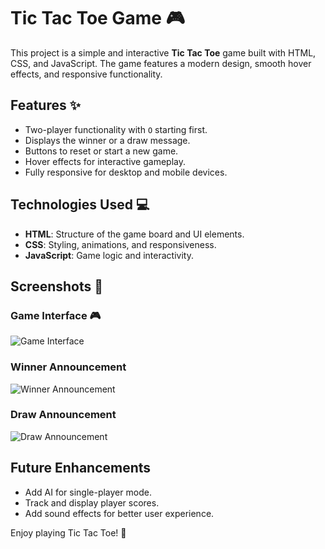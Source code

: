 # Tic Tac Toe Game 🎮

This project is a simple and interactive **Tic Tac Toe** game built with HTML, CSS, and JavaScript. The game features a modern design, smooth hover effects, and responsive functionality.

## Features ✨

- Two-player functionality with `O` starting first.
- Displays the winner or a draw message.
- Buttons to reset or start a new game.
- Hover effects for interactive gameplay.
- Fully responsive for desktop and mobile devices.


## Technologies Used 💻

- **HTML**: Structure of the game board and UI elements.
- **CSS**: Styling, animations, and responsiveness.
- **JavaScript**: Game logic and interactivity.

## Screenshots 📸

### Game Interface 🎮
![Game Interface](./screenshots/game-interface.png)

### Winner Announcement 
![Winner Announcement](./screenshots/winner.png)

### Draw Announcement 
![Draw Announcement](./screenshots/draw.png)

## Future Enhancements 

- Add AI for single-player mode.
- Track and display player scores.
- Add sound effects  for better user experience.

Enjoy playing Tic Tac Toe! 🎉
